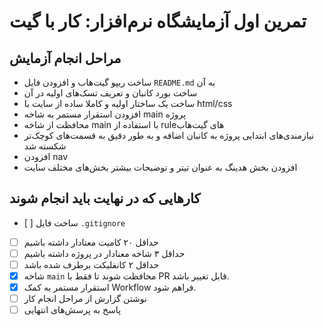 # تمرین اول آزمایشگاه نرم‌افزار: کار با گیت
 

 ## مراحل انجام آزمایش

 * ساخت ریپو گیت‌هاب و افزودن فایل `README.md` به آن
 * ساخت بورد کانبان و تعریف تسک‌های اولیه در آن
 * ساخت یک ساختار اولیه و کاملا ساده از سایت با html/css
 * افزودن استقرار مستمر به شاخه main پروژه
 * محافظت از شاخه main با استفاده از ruleهای گیت‌هاب 
 * نیازمندی‌های ابتدایی پروژه به کانبان اضافه و به طور دقیق به قسمت‌های کوچک‌تر شکسته شد
 * افزودن nav
 * افزودن بخش هدینگ به عنوان تیتر و توضیحات بیشتر بخش‌‌های مختلف سایت

 ## کارهایی که در نهایت باید انجام شوند

 - [ ‍] ساخت فایل ‍‍‍`.gitignore` 
 - [ ] حداقل ۲۰ کامیت معنادار داشته باشیم
 - [ ] حداقل ۳ شاخه معنادار در پروژه داشته باشیم
 - [ ] حداقل ۲ کانفلیکت برطرف شده باشد
 - [X] شاخه `main` محافظت شوند تا فقط با PR قابل تغییر باشد.
 - [X] استقرار مستمر به کمک Workflow فراهم شود.
 - [ ] نوشتن گزارش از مراحل انجام کار
 - [ ] پاسخ به پرسش‌های انتهایی